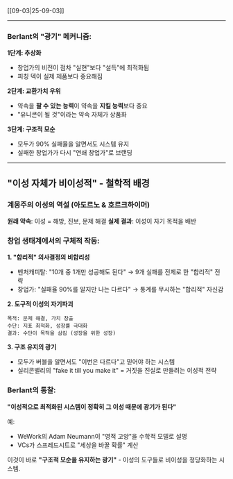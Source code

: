 [[09-03|25-09-03]]

----
### Berlant의 "광기" 메커니즘:

**1단계: 추상화**

- 창업가의 비전이 점차 "실현"보다 "설득"에 최적화됨
- 피칭 덱이 실제 제품보다 중요해짐

**2단계: 교환가치 우위**

- 약속을 **팔 수 있는 능력**이 약속을 **지킬 능력**보다 중요
- "유니콘이 될 것"이라는 약속 자체가 상품화

**3단계: 구조적 모순**

- 모두가 90% 실패율을 알면서도 시스템 유지
- 실패한 창업가가 다시 "연쇄 창업가"로 브랜딩

----
## "이성 자체가 비이성적" - 철학적 배경

### 계몽주의 이성의 역설 (아도르노 & 호르크하이머)

**원래 약속**: 이성 = 해방, 진보, 문제 해결 **실제 결과**: 이성이 자기 목적을 배반

### 창업 생태계에서의 구체적 작동:

**1. "합리적" 의사결정의 비합리성**

- 벤처캐피탈: "10개 중 1개만 성공해도 된다" → 9개 실패를 전제로 한 "합리적" 전략
- 창업가: "실패율 90%를 알지만 나는 다르다" → 통계를 무시하는 "합리적" 자신감

**2. 도구적 이성의 자기파괴**

```
목적: 문제 해결, 가치 창출
수단: 지표 최적화, 성장률 극대화  
결과: 수단이 목적을 삼킴 (성장을 위한 성장)
```

**3. 구조 유지의 광기**

- 모두가 버블을 알면서도 "이번은 다르다"고 믿어야 하는 시스템
- 실리콘밸리의 "fake it till you make it" = 거짓을 진실로 만들려는 이성적 전략

### Berlant의 통찰:

**"이성적으로 최적화된 시스템이 정확히 그 이성 때문에 광기가 된다"**

예:

- WeWork의 Adam Neumann이 "영적 고양"을 수학적 모델로 설명
- VCs가 스프레드시트로 "세상을 바꿀 확률" 계산

이것이 바로 **"구조적 모순을 유지하는 광기"** - 이성의 도구들로 비이성을 정당화하는 시스템.